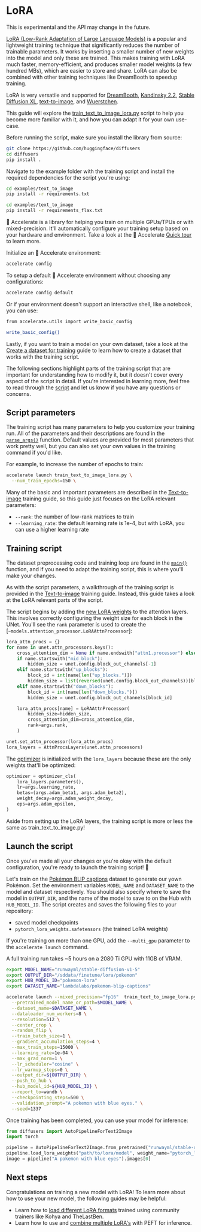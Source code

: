 <!--Copyright 2023 The HuggingFace Team. All rights reserved.

Licensed under the Apache License, Version 2.0 (the "License"); you may not use this file except in compliance with
the License. You may obtain a copy of the License at

http://www.apache.org/licenses/LICENSE-2.0

Unless required by applicable law or agreed to in writing, software distributed under the License is distributed on
an "AS IS" BASIS, WITHOUT WARRANTIES OR CONDITIONS OF ANY KIND, either express or implied. See the License for the
specific language governing permissions and limitations under the License.
-->

# LoRA

<Tip warning={true}>

This is experimental and the API may change in the future.

</Tip>

[LoRA (Low-Rank Adaptation of Large Language Models)](https://hf.co/papers/2106.09685) is a popular and lightweight training technique that significantly reduces the number of trainable parameters. It works by inserting a smaller number of new weights into the model and only these are trained. This makes training with LoRA much faster, memory-efficient, and produces smaller model weights (a few hundred MBs), which are easier to store and share. LoRA can also be combined with other training techniques like DreamBooth to speedup training.

<Tip>

LoRA is very versatile and supported for [DreamBooth](https://github.com/huggingface/diffusers/blob/main/examples/dreambooth/train_dreambooth_lora.py), [Kandinsky 2.2](https://github.com/huggingface/diffusers/blob/main/examples/kandinsky2_2/text_to_image/train_text_to_image_lora_decoder.py), [Stable Diffusion XL](https://github.com/huggingface/diffusers/blob/main/examples/text_to_image/train_text_to_image_lora_sdxl.py), [text-to-image](https://github.com/huggingface/diffusers/blob/main/examples/text_to_image/train_text_to_image_lora.py), and [Wuerstchen](https://github.com/huggingface/diffusers/blob/main/examples/wuerstchen/text_to_image/train_text_to_image_lora_prior.py).

</Tip>

This guide will explore the [train_text_to_image_lora.py](https://github.com/huggingface/diffusers/blob/main/examples/text_to_image/train_text_to_image_lora.py) script to help you become more familiar with it, and how you can adapt it for your own use-case.

Before running the script, make sure you install the library from source:

```bash
git clone https://github.com/huggingface/diffusers
cd diffusers
pip install .
```

Navigate to the example folder with the training script and install the required dependencies for the script you're using:

<hfoptions id="installation">
<hfoption id="PyTorch">

```bash
cd examples/text_to_image
pip install -r requirements.txt
```

</hfoption>
<hfoption id="Flax">

```bash
cd examples/text_to_image
pip install -r requirements_flax.txt
```

</hfoption>
</hfoptions>

<Tip>

🤗 Accelerate is a library for helping you train on multiple GPUs/TPUs or with mixed-precision. It'll automatically configure your training setup based on your hardware and environment. Take a look at the 🤗 Accelerate [Quick tour](https://huggingface.co/docs/accelerate/quicktour) to learn more.

</Tip>

Initialize an 🤗 Accelerate environment:

```bash
accelerate config
```

To setup a default 🤗 Accelerate environment without choosing any configurations:

```bash
accelerate config default
```

Or if your environment doesn't support an interactive shell, like a notebook, you can use:

```bash
from accelerate.utils import write_basic_config

write_basic_config()
```

Lastly, if you want to train a model on your own dataset, take a look at the [Create a dataset for training](create_dataset) guide to learn how to create a dataset that works with the training script.

<Tip>

The following sections highlight parts of the training script that are important for understanding how to modify it, but it doesn't cover every aspect of the script in detail. If you're interested in learning more, feel free to read through the [script](https://github.com/huggingface/diffusers/blob/main/examples/text_to_image/text_to_image_lora.py) and let us know if you have any questions or concerns.

</Tip>

## Script parameters

The training script has many parameters to help you customize your training run. All of the parameters and their descriptions are found in the [`parse_args()`](https://github.com/huggingface/diffusers/blob/dd9a5caf61f04d11c0fa9f3947b69ab0010c9a0f/examples/text_to_image/train_text_to_image_lora.py#L85) function. Default values are provided for most parameters that work pretty well, but you can also set your own values in the training command if you'd like.

For example, to increase the number of epochs to train:

```bash
accelerate launch train_text_to_image_lora.py \
  --num_train_epochs=150 \
```

Many of the basic and important parameters are described in the [Text-to-image](text2image#script-parameters) training guide, so this guide just focuses on the LoRA relevant parameters:

- `--rank`: the number of low-rank matrices to train
- `--learning_rate`: the default learning rate is 1e-4, but with LoRA, you can use a higher learning rate

## Training script

The dataset preprocessing code and training loop are found in the [`main()`](https://github.com/huggingface/diffusers/blob/dd9a5caf61f04d11c0fa9f3947b69ab0010c9a0f/examples/text_to_image/train_text_to_image_lora.py#L371) function, and if you need to adapt the training script, this is where you'll make your changes.

As with the script parameters, a walkthrough of the training script is provided in the [Text-to-image](text2image#training-script) training guide. Instead, this guide takes a look at the LoRA relevant parts of the script.

The script begins by adding the [new LoRA weights](https://github.com/huggingface/diffusers/blob/dd9a5caf61f04d11c0fa9f3947b69ab0010c9a0f/examples/text_to_image/train_text_to_image_lora.py#L447) to the attention layers. This involves correctly configuring the weight size for each block in the UNet. You'll see the `rank` parameter is used to create the [`~models.attention_processor.LoRAAttnProcessor`]:

```py
lora_attn_procs = {}
for name in unet.attn_processors.keys():
    cross_attention_dim = None if name.endswith("attn1.processor") else unet.config.cross_attention_dim
    if name.startswith("mid_block"):
        hidden_size = unet.config.block_out_channels[-1]
    elif name.startswith("up_blocks"):
        block_id = int(name[len("up_blocks.")])
        hidden_size = list(reversed(unet.config.block_out_channels))[block_id]
    elif name.startswith("down_blocks"):
        block_id = int(name[len("down_blocks.")])
        hidden_size = unet.config.block_out_channels[block_id]

    lora_attn_procs[name] = LoRAAttnProcessor(
        hidden_size=hidden_size,
        cross_attention_dim=cross_attention_dim,
        rank=args.rank,
    )

unet.set_attn_processor(lora_attn_procs)
lora_layers = AttnProcsLayers(unet.attn_processors)
```

The [optimizer](https://github.com/huggingface/diffusers/blob/dd9a5caf61f04d11c0fa9f3947b69ab0010c9a0f/examples/text_to_image/train_text_to_image_lora.py#L519) is initialized with the `lora_layers` because these are the only weights that'll be optimized:

```py
optimizer = optimizer_cls(
    lora_layers.parameters(),
    lr=args.learning_rate,
    betas=(args.adam_beta1, args.adam_beta2),
    weight_decay=args.adam_weight_decay,
    eps=args.adam_epsilon,
)
```

Aside from setting up the LoRA layers, the training script is more or less the same as train_text_to_image.py!

## Launch the script

Once you've made all your changes or you're okay with the default configuration, you're ready to launch the training script! 🚀

Let's train on the [Pokémon BLIP captions](https://huggingface.co/datasets/lambdalabs/pokemon-blip-captions) dataset to generate our yown Pokémon. Set the environment variables `MODEL_NAME` and `DATASET_NAME` to the model and dataset respectively. You should also specify where to save the model in `OUTPUT_DIR`, and the name of the model to save to on the Hub with `HUB_MODEL_ID`. The script creates and saves the following files to your repository:

- saved model checkpoints
- `pytorch_lora_weights.safetensors` (the trained LoRA weights)

If you're training on more than one GPU, add the `--multi_gpu` parameter to the `accelerate launch` command.

<Tip warning={true}>

A full training run takes ~5 hours on a 2080 Ti GPU with 11GB of VRAM.

</Tip>

```bash
export MODEL_NAME="runwayml/stable-diffusion-v1-5"
export OUTPUT_DIR="/sddata/finetune/lora/pokemon"
export HUB_MODEL_ID="pokemon-lora"
export DATASET_NAME="lambdalabs/pokemon-blip-captions"

accelerate launch --mixed_precision="fp16"  train_text_to_image_lora.py \
  --pretrained_model_name_or_path=$MODEL_NAME \
  --dataset_name=$DATASET_NAME \
  --dataloader_num_workers=8 \
  --resolution=512 \
  --center_crop \
  --random_flip \
  --train_batch_size=1 \
  --gradient_accumulation_steps=4 \
  --max_train_steps=15000 \
  --learning_rate=1e-04 \
  --max_grad_norm=1 \
  --lr_scheduler="cosine" \
  --lr_warmup_steps=0 \
  --output_dir=${OUTPUT_DIR} \
  --push_to_hub \
  --hub_model_id=${HUB_MODEL_ID} \
  --report_to=wandb \
  --checkpointing_steps=500 \
  --validation_prompt="A pokemon with blue eyes." \
  --seed=1337
```

Once training has been completed, you can use your model for inference:

```py
from diffusers import AutoPipelineForText2Image
import torch

pipeline = AutoPipelineForText2Image.from_pretrained("runwayml/stable-diffusion-v1-5", torch_dtype=torch.float16).to("cuda")
pipeline.load_lora_weights("path/to/lora/model", weight_name="pytorch_lora_weights.safetensors")
image = pipeline("A pokemon with blue eyes").images[0]
```

## Next steps

Congratulations on training a new model with LoRA! To learn more about how to use your new model, the following guides may be helpful:

- Learn how to [load different LoRA formats](../using-diffusers/loading_adapters#LoRA) trained using community trainers like Kohya and TheLastBen.
- Learn how to use and [combine multiple LoRA's](../tutorials/using_peft_for_inference) with PEFT for inference.
